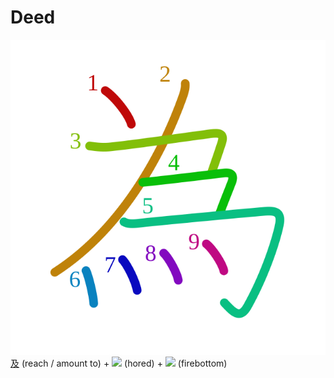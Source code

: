 # Deed
![為](../kanji-colorize/70ba.svg)
[及](及.md) (reach / amount to) + ![](http://www.kanjidamage.com/assets/radsmall/horny-8c22d5fd08f7a54120caebef62460e204608b786f2fa145d9c75d47a2ae76ef1.jpg) (hored) + ![](http://www.kanjidamage.com/assets/radsmall/firebottom-d97170357ce07cc90b8d4687f5d0b24e9f044c63aa5f8b07a54079ed5f3c4d44.jpg) (firebottom)